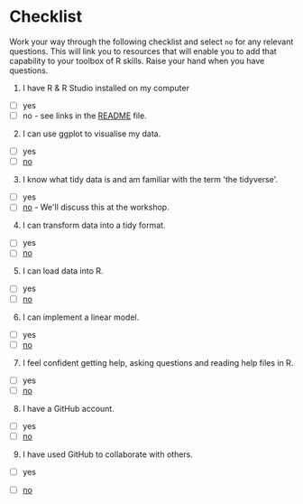 
# Checklist 
Work your way through the following checklist and select `no` for any relevant questions. This will link you to resources that will enable you to add that capability to your toolbox of R skills. Raise your hand when you have questions.
1. I have R & R Studio installed on my computer 
 - [ ] yes
 - [ ] no - see links in the [README](https://github.com/jesse-jesse/r_intro/blob/master/README.md) file. 
2. I can use ggplot to visualise my data.   
 - [ ] yes   
 - [ ] [no](https://github.com/jesse-jesse/r_intro/blob/master/2.visualisation.md) 
3. I know what tidy data is and am familiar with the term 'the tidyverse'.   
 - [ ] yes   
 - [ ] [no](https://www.tidyverse.org/) - We'll discuss this at the workshop.
4. I can transform data into a tidy format.      
 - [ ] yes   
 - [ ] [no]()   
5. I can load data into R.      
 - [ ] yes   
 - [ ] [no]()   
6. I can implement a linear model.   
 - [ ] yes   
 - [ ] [no]()   
7. I feel confident getting help, asking questions and reading help files in R.      
 - [ ] yes   
 - [ ] [no]()  
8. I have a GitHub account.   
 - [ ] yes   
 - [ ] [no]()   
9. I have used GitHub to collaborate with others.  
 - [ ] yes   
 - [ ] [no]()   


